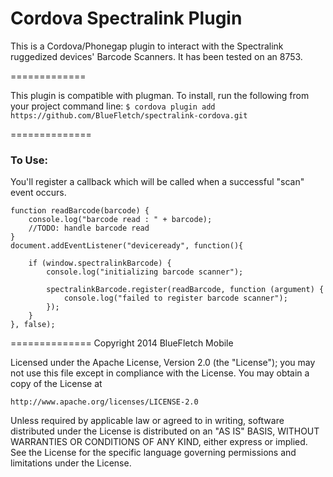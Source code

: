 Cordova Spectralink Plugin
===================

This is a Cordova/Phonegap plugin to interact with the Spectralink ruggedized devices' Barcode Scanners.  It has been tested on an 8753.

=============

This plugin is compatible with plugman.  To install, run the following from your project command line: 
```$ cordova plugin add https://github.com/BlueFletch/spectralink-cordova.git```


==============

<h3>To Use:</h3>
You'll register a callback which will be called when a successful "scan" event occurs.

```
function readBarcode(barcode) {
	console.log("barcode read : " + barcode);
	//TODO: handle barcode read
}
document.addEventListener("deviceready", function(){ 

	if (window.spectralinkBarcode) {
		console.log("initializing barcode scanner");

		spectralinkBarcode.register(readBarcode, function (argument) {
			console.log("failed to register barcode scanner");
		});
	}
}, false);
```

==============
Copyright 2014 BlueFletch Mobile

Licensed under the Apache License, Version 2.0 (the "License");
you may not use this file except in compliance with the License.
You may obtain a copy of the License at

    http://www.apache.org/licenses/LICENSE-2.0

Unless required by applicable law or agreed to in writing, software
distributed under the License is distributed on an "AS IS" BASIS,
WITHOUT WARRANTIES OR CONDITIONS OF ANY KIND, either express or implied.
See the License for the specific language governing permissions and
limitations under the License.

